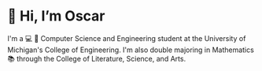 # 👋 Hi, I’m Oscar

I'm a 💻 📐 Computer Science and Engineering student at the University of Michigan's College of Engineering. 
I'm also double majoring in Mathematics 📚 through the College of Literature, Science, and Arts.

<!---
oscjac/oscjac is a ✨ special ✨ repository because its `README.md` (this file) appears on your GitHub profile.
You can click the Preview link to take a look at your changes.
--->

